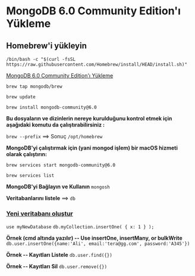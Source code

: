 # MongoDB 6.0 Community Edition'ı Yükleme

## Homebrew'i yükleyin

`/bin/bash -c "$(curl -fsSL https://raw.githubusercontent.com/Homebrew/install/HEAD/install.sh)"`

[MongoDB 6.0 Community Edition'ı Yükleme](https://www.mongodb.com/docs/v6.0/tutorialinstall-mongodb-on-os-x/)

`brew tap mongodb/brew`

`brew update`

`brew install mongodb-community@6.0`

**Bu dosyaların ve dizinlerin nereye kurulduğunu kontrol etmek için aşağıdaki komutu da çalıştırabilirsiniz :**

`brew --prefix` ==> Sonuç `/opt/homebrew`

**MongoDB'yi çalıştırmak için (yani mongod işlem) bir macOS hizmeti olarak çalıştırın:**

`brew services start mongodb-community@6.0`

`brew services list`

**MongoDB'yi Bağlayın ve Kullanın**
`mongosh`

**Veritabanlarını listele** ==> `db`

### [Yeni veritabanı oluştur](https://www.mongodb.com/docs/mongodb-shell/run-commands/)

`use myNewDatabase`
`db.myCollection.insertOne( { x: 1 } );`

**Örnek (cmd altında yazılır) -- Use insertOne, insertMany, or bulkWrite**
`db.user.insertOne({name:'Ali', email:'tera@gg.com', password:'A345'})`

**Örnek -- Kayıtları Listele**
`db.user.find({})`

**Örnek -- Kayıtları Sil**
`db.user.remove({})`
